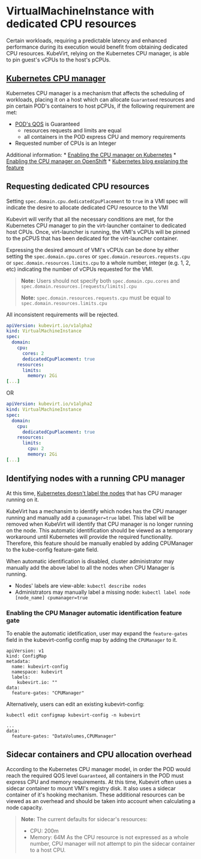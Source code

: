 # VirtualMachineInstance with dedicated CPU resources

Certain workloads, requiring a predictable latency and enhanced performance during
its execution would benefit from obtaining dedicated CPU resources.
KubeVirt, relying on the Kubernetes CPU manager, is able to pin guest's vCPUs to
the host's pCPUs.

## [Kubernetes CPU manager](https://kubernetes.io/docs/tasks/administer-cluster/cpu-management-policies/)

Kubernetes CPU manager is a mechanism that affects the scheduling of workloads,
placing it on a host which can allocate `Guaranteed` resources and pin certain POD's containers to host pCPUs, if the following requirement are met:

 - [POD's QOS](https://kubernetes.io/docs/tasks/configure-pod-container/quality-service-pod/#create-a-pod-that-gets-assigned-a-qos-class-of-guaranteed) is Guaranteed
   - resources requests and limits are equal
   - all containers in the POD express CPU and memory requirements
 - Requested number of CPUs is an Integer

Additional information:
	* [Enabling the CPU manager on Kubernetes](https://kubernetes.io/docs/tasks/administer-cluster/cpu-management-policies/)
	* [Enabling the CPU manager on OpenShift](https://docs.openshift.com/container-platform/3.10/scaling_performance/using_cpu_manager.html)
	* [Kubernetes blog explaning the feature](https://kubernetes.io/blog/2018/07/24/feature-highlight-cpu-manager/)

## Requesting dedicated CPU resources

Setting `spec.domain.cpu.dedicatedCpuPlacement` to `true` in a VMI spec will
indicate the desire to allocate dedicated CPU resource to the VMI

Kubevirt will verify that all the necessary conditions are met, for the
Kubernetes CPU manager to pin the virt-launcher container to dedicated host CPUs.
Once, virt-launcher is running, the VMI's vCPUs will be pinned to the pCPUS that has
been dedicated for the virt-launcher container.

Expressing the desired amount of VMI's vCPUs can be done by either setting the
`spec.domain.cpu.cores` or `spec.domain.resources.requests.cpu` or
`spec.domain.resources.limits.cpu` to a whole number, integer (e.g. 1, 2, etc)
indicating the number of vCPUs requested for the VMI.

> **Note:** Users should not specify both `spec.domain.cpu.cores` and
>       `spec.domain.resources.[requests/limits].cpu`
>
> **Note:** `spec.domain.resources.requests.cpu` must be equal to `spec.domain.resources.limits.cpu`

All inconsistent requirements will be rejected.

```yaml
apiVersion: kubevirt.io/v1alpha2
kind: VirtualMachineInstance
spec:
  domain:
    cpu:
      cores: 2
      dedicatedCpuPlacement: true
    resources:
      limits:
        memory: 2Gi
[...]
```
OR

```yaml
apiVersion: kubevirt.io/v1alpha2
kind: VirtualMachineInstance
spec:
  domain:
    cpu:
      dedicatedCpuPlacement: true
    resources:
      limits:
        cpu: 2
        memory: 2Gi
[...]
```

## Identifying nodes with a running CPU manager

At this time, [Kubernetes doesn't label the nodes](https://github.com/kubernetes/kubernetes/issues/66525) that has CPU manager running on it.

KubeVirt has a mechansim to identify which nodes has the CPU manager running and manually add a `cpumanager=true` label. This label will be removed when KubeVirt will identify that CPU manager is no longer running on the node. This automatic identification should be viewed as a temporary workaround until Kubernetes will provide the required functionality. Therefore, this feature should be manually enabled by adding CPUManager to the kube-config feature-gate field.

When automatic identification is disabled, cluster administrator may manually add the above label to all the nodes when CPU Manager is running.

* Nodes' labels are view-able:
`kubectl describe nodes`
* Administrators may manually label a missing node:
`kubectl label node [node_name] cpumanager=true`

### Enabling the CPU Manager automatic identification feature gate
To enable the automatic idetification, user may expand the `feature-gates` field in the kubevirt-config
config map by adding the `CPUManager` to it.

```
apiVersion: v1
kind: ConfigMap
metadata:
  name: kubevirt-config
  namespace: kubevirt
  labels:
    kubevirt.io: ""
data:
  feature-gates: "CPUManager"
```

Alternatively, users can edit an existing kubevirt-config:

`kubectl edit configmap kubevirt-config -n kubevirt`

```
...
data:
  feature-gates: "DataVolumes,CPUManager"
```

## Sidecar containers and CPU allocation overhead

According to the Kubernetes CPU manager model, in order the POD would reach the
required QOS level `Guaranteed`, all containers in the POD must express
CPU and memory requirements. At this time, Kubevirt often uses a sidecar container
to mount VMI's registry disk. It also uses a sidecar container of it's hooking mechanism.
These additional resources can be viewed as an overhead and should be taken into
account when calculating a node capacity.
> **Note:** The current defaults for sidecar's resources:
> * CPU: 200m
> * Memory: 64M
> As the CPU resource is not expressed as a whole number, CPU manager will not
> attempt to pin the sidecar container to a host CPU.
